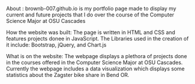 
About : brownb-007.github.io is my portfolio page made to display my current and future projects that I do over the course of the Computer Science Major at OSU Cascades

How the website was built: The page is written in HTML and CSS and features projects donee in JavaScript. The Libraries used in the creation of it include: Bootstrap, jQuery, and Chart.js

What is on the website: The webpage displays a plethora of projects done in the courses offered in the Computer Science Major at OSU Cascades. Currently the webpage includes a data visualization which displays some statistics about the Zagster bike share in Bend OR.
